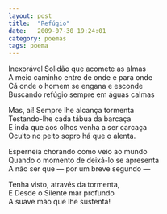 ```yaml
---
layout: post
title:  "Refúgio"
date:   2009-07-30 19:24:01
category: poemas
tags: poema
---
```



Inexorável Solidão que acomete as almas  
A meio caminho entre de onde e para onde  
Cá onde o homem se engana e esconde  
Buscando refúgio sempre em águas calmas 

Mas, ai! Sempre lhe alcança tormenta  
Testando-lhe cada tábua da barcaça  
E inda que aos olhos venha a ser carcaça  
Oculto no peito sopro há que o alenta. 

Esperneia chorando como veio ao mundo  
Quando o momento de deixá-lo se apresenta  
A não ser que — por um breve segundo — 

Tenha visto, através da tormenta,  
E Desde o Silente mar profundo  
A suave mão que lhe sustenta!